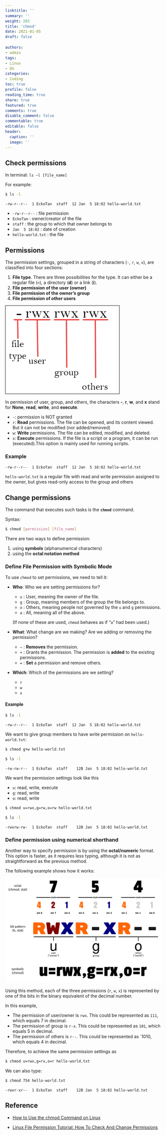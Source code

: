 ```yaml
---
linktitle: ''
summary: ''
weight: 203
title: 'chmod'
date: 2021-01-05
draft: false

authors:
- admin
tags:
- Linux
- OS
categories:
- Coding
toc: true
profile: false
reading_time: true
share: true
featured: true
comments: true
disable_comment: false
commentable: true
editable: false
header:
  caption: ''
  image: ''
---
```


## Check permissions

In terminal: `ls –l [file_name]`

For example:

```bash
$ ls -l
```

```
-rw-r--r--  1 EckoTan  staff  12 Jan  5 18:02 hello-world.txt
```

- `-rw-r--r--` : file permission
- `EckoTan` : owner/creator of the file
- `staff` : the group to which that owner belongs to 
- `Jan  5 18:02` : date of creation
- `hello-world.txt` : the file

## Permissions

The permission settings, grouped in a string of characters (`-`, `r`, `w`, `x`), are classified into four sections:

1. **File type**. There are three possibilities for the type. It can either be a regular file (**–**), a directory (**d**) or a link (**i**).
2. **File permission of the user (owner)**
3. **File permission of the owner’s group**
4. **File permission of other users**

![file-permission-syntax-explained](https://raw.githubusercontent.com/EckoTan0804/upic-repo/master/uPic/file-permission-syntax-explained.jpg)

In permission of user, group, and others, the characters **-**, **r**, **w**, and **x** stand for **None**, **read**, **write**, and **execute**.

- `-`: permission is NOT granted
- `r`: **Read** permissions. The file can be opened, and its content viewed. But it can not be modified (nor added/removed)
- `w`: **Write** permissions. The file can be edited, modified, and deleted.
- `x`: **Execute** permissions. If the file is a script or a program, it can be run (executed).This option is mainly used for running scripts.

### Example

```
-rw-r--r--  1 EckoTan  staff  12 Jan  5 18:02 hello-world.txt
```

`hello-world.txt` is a regular file with read and write permission assigned to the owner, but gives read-only access to the group and others



## Change permissions

The command that executes such tasks is the **`chmod`** command.

Syntax:

```bash
$ chmod [permission] [file_name]
```

There are two ways to define permission:

1. using **symbols** (alphanumerical characters)
2. using the **octal notation method**

### Define File Permission with Symbolic Mode

To use `chmod` to set permissions, we need to tell it:

- **Who**: Who we are setting permissions for?

  - `u` : User, meaning the owner of the file.
  - `g` : Group, meaning members of the group the file belongs to.
  - `o` : Others, meaning people not governed by the `u` and `g` permissions.
  - `a` : All, meaning all of the above.

  (If none of these are used, `chmod` behaves as if “`a`” had been used.)

- **What**: What change are we making? Are we adding or removing the permission?

  - `–` : **Removes** the permission.
  - `+` : Grants the permission. The permission is **added** to the existing permissions. 
  - `=` : **Set** a permission and remove others.

- **Which**: Which of the permissions are we setting?

  - `r`
  - `w`
  - `x`

#### Example

```bash
$ ls -l
```

```
-rw-r--r--  1 EckoTan  staff  12 Jan  5 18:02 hello-world.txt
```

We want to give group members to have write permission on `hello-world.txt`:

```bash
$ chmod g+w hello-world.txt
```

```bash
$ ls -l
```

```
-rw-rw-r--  1 EckoTan  staff    12B Jan  5 18:02 hello-world.txt
```

We want the permission settings look like this

- `u`: read, write, execute
- `g`: read, write
- `o`: read, write

```bash
$ chmod u=rwx,g=rw,o=rw hello-world.txt
```

```bash
$ ls -l
```

```
-rwxrw-rw-  1 EckoTan  staff    12B Jan  5 18:02 hello-world.txt
```

### Define permission using numerical shorthand

Another way to specify permission is by using the **octal/numeric** format. This option is faster, as it requires less typing, although it is not as straightforward as the previous method.

The following example shows how it works:

![img](https://raw.githubusercontent.com/EckoTan0804/upic-repo/master/uPic/rwx-standard-unix-permission-bits.png)

Using this method, each of the three permissions (`r`, `w`, `x`) is represented by one of the bits in the binary equivalent of the decimal number.

In this example, 

- The permission of user/owner is `rwx`. This could be represented as `111`, which equals 7 in decimal.
- The permission of group is `r-x`. This could be represented as `101`, which equals 5 in decimal.
- The permission of others is `r--`. This could be represented as `1010, which equals 4 in decimal.

Therefore, to achieve the same permission settings as 

```bash
$ chmod u=rwx,g=rx,o=r hello-world.txt 
```

We can also type:

```bash
$ chmod 754 hello-world.txt
```

```
-rwxr-xr--  1 EckoTan  staff    12B Jan  5 18:02 hello-world.txt
```



## Reference

- [How to Use the chmod Command on Linux](https://www.howtogeek.com/437958/how-to-use-the-chmod-command-on-linux/)

- [Linux File Permission Tutorial: How To Check And Change Permissions](https://phoenixnap.com/kb/linux-file-permissions)